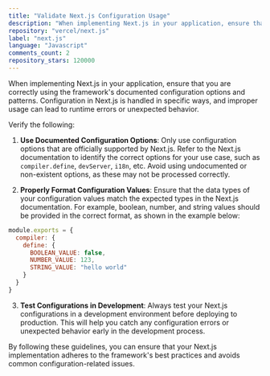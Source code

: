 ```yaml
---
title: "Validate Next.js Configuration Usage"
description: "When implementing Next.js in your application, ensure that you are correctly using the framework's documented configuration options and patterns. Configuration in Next.js is handled in specific ways, and improper usage can lead to runtime errors or unexpected behavior."
repository: "vercel/next.js"
label: "next.js"
language: "Javascript"
comments_count: 2
repository_stars: 120000
---
```


When implementing Next.js in your application, ensure that you are correctly using the framework's documented configuration options and patterns. Configuration in Next.js is handled in specific ways, and improper usage can lead to runtime errors or unexpected behavior.

Verify the following:

1. **Use Documented Configuration Options**: Only use configuration options that are officially supported by Next.js. Refer to the Next.js documentation to identify the correct options for your use case, such as `compiler.define`, `devServer`, `i18n`, etc. Avoid using undocumented or non-existent options, as these may not be processed correctly.

2. **Properly Format Configuration Values**: Ensure that the data types of your configuration values match the expected types in the Next.js documentation. For example, boolean, number, and string values should be provided in the correct format, as shown in the example below:

```js filename="next.config.js"
module.exports = {
  compiler: {
    define: {
      BOOLEAN_VALUE: false,
      NUMBER_VALUE: 123,
      STRING_VALUE: "hello world"
    }
  }
}
```

3. **Test Configurations in Development**: Always test your Next.js configurations in a development environment before deploying to production. This will help you catch any configuration errors or unexpected behavior early in the development process.

By following these guidelines, you can ensure that your Next.js implementation adheres to the framework's best practices and avoids common configuration-related issues.